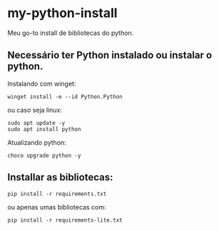# my-python-install
Meu go-to install de bibliotecas do python.


## Necessário ter Python instalado ou instalar o python.

Instalando com winget:

```
winget install -e --id Python.Python
```

ou caso seja linux:

```
sudo apt update -y
sudo apt install python
```

Atualizando python:

```
choco upgrade python -y
```

## Installar as bibliotecas:

```
pip install -r requirements.txt
```

ou apenas umas bibliotecas com:

```
pip install -r requirements-lite.txt
```
